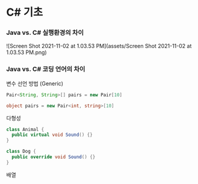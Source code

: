 # C# 기초



### Java vs. C# 실행환경의 차이

![Screen Shot 2021-11-02 at 1.03.53 PM](assets/Screen Shot 2021-11-02 at 1.03.53 PM.png)



### Java vs. C# 코딩 언어의 차이

변수 선언 방법 (Generic)

```java
Pair<String, String>[] pairs = new Pair[10]
```



```c#
object pairs = new Pair<int, string>[10]
```



다형성

```c#
class Animal {
  public virtual void Sound() {}
}

class Dog {
  public override void Sound() {}
}
```



배열

```java
```

